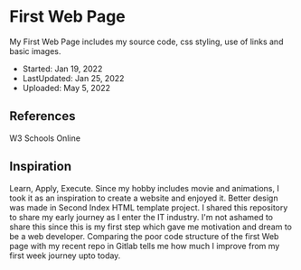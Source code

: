 # First Web Page
My First Web Page includes my source code, css styling, use of links and basic images.

- Started: Jan 19, 2022
- LastUpdated: Jan 25, 2022
- Uploaded: May 5, 2022

## References
W3 Schools Online

## Inspiration
Learn, Apply, Execute. Since my hobby includes movie and animations, I took it as an inspiration to create a website and enjoyed it. Better design was made in Second Index HTML template project. I shared this repository to share my early journey as I enter the IT industry. I'm not ashamed to share this since this is my first step which gave me motivation and dream to be a web developer. Comparing the poor code structure of the first Web page with my recent repo in Gitlab tells me how much I improve from my first week journey upto today.
